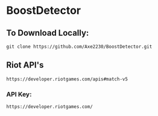 # BoostDetector

## To Download Locally: 
```
git clone https://github.com/Axe2230/BoostDetector.git
```


## Riot API's
```
https://developer.riotgames.com/apis#match-v5
```

### API Key:
```
https://developer.riotgames.com/
```
